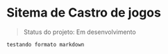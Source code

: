 # Sitema de Castro de jogos

> Status do projeto: Em desenvolvimento

```
testando formato markdown
```
